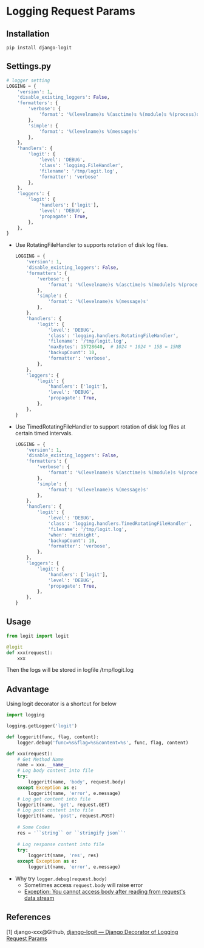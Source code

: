 # Logging Request Params

## Installation

```shell
pip install django-logit
```

## Settings.py

```python
# logger setting
LOGGING = {
    'version': 1,
    'disable_existing_loggers': False,
    'formatters': {
        'verbose': {
            'format': '%(levelname)s %(asctime)s %(module)s %(process)d %(thread)d %(message)s'
        },
        'simple': {
            'format': '%(levelname)s %(message)s'
        },
    },
    'handlers': {
        'logit': {
            'level': 'DEBUG',
            'class': 'logging.FileHandler',
            'filename': '/tmp/logit.log',
            'formatter': 'verbose'
        },
    },
    'loggers': {
        'logit': {
            'handlers': ['logit'],
            'level': 'DEBUG',
            'propagate': True,
        },
    },
}
```
* Use RotatingFileHandler to supports rotation of disk log files.

  ```python
  LOGGING = {
      'version': 1,
      'disable_existing_loggers': False,
      'formatters': {
          'verbose': {
              'format': '%(levelname)s %(asctime)s %(module)s %(process)d %(thread)d %(message)s'
          },
          'simple': {
              'format': '%(levelname)s %(message)s'
          },
      },
      'handlers': {
          'logit': {
              'level': 'DEBUG',
              'class': 'logging.handlers.RotatingFileHandler',
              'filename': '/tmp/logit.log',
              'maxBytes': 15728640,  # 1024 * 1024 * 15B = 15MB
              'backupCount': 10,
              'formatter': 'verbose',
          },
      },
      'loggers': {
          'logit': {
              'handlers': ['logit'],
              'level': 'DEBUG',
              'propagate': True,
          },
      },
  }
  ```

* Use TimedRotatingFileHandler to support rotation of disk log files at certain timed intervals.

  ```python
  LOGGING = {
      'version': 1,
      'disable_existing_loggers': False,
      'formatters': {
          'verbose': {
              'format': '%(levelname)s %(asctime)s %(module)s %(process)d %(thread)d %(message)s'
          },
          'simple': {
              'format': '%(levelname)s %(message)s'
          },
      },
      'handlers': {
          'logit': {
              'level': 'DEBUG',
              'class': 'logging.handlers.TimedRotatingFileHandler',
              'filename': '/tmp/logit.log',
              'when': 'midnight',
              'backupCount': 10,
              'formatter': 'verbose',
          },
      },
      'loggers': {
          'logit': {
              'handlers': ['logit'],
              'level': 'DEBUG',
              'propagate': True,
          },
      },
  }
  ```

## Usage

```python
from logit import logit

@logit
def xxx(request):
    xxx
```
Then the logs will be stored in logfile /tmp/logit.log

## Advantage

Using logit decorator is a shortcut for below

```python
import logging

logging.getLogger('logit')

def loggerit(func, flag, content):
    logger.debug('func=%s&flag=%s&content=%s', func, flag, content)

def xxx(request):
    # Get Method Name
    name = xxx.__name__
    # Log body content into file
    try:
        loggerit(name, 'body', request.body)
    except Exception as e:
        loggerit(name, 'error', e.message)
    # Log get content into file
    loggerit(name, 'get', request.GET)
    # Log post content into file
    loggerit(name, 'post', request.POST)
    
    # Some Codes
    res = '``string`` or ``stringify json``'
    
    # Log response content into file
    try:
        loggerit(name, 'res', res)
    except Exception as e:
        loggerit(name, 'error', e.message)
```
* Why try ``logger.debug(request.body)``
  * Sometimes access ``request.body`` will raise error
  * [Exception: You cannot access body after reading from request's data stream](http://stackoverflow.com/questions/19581110/exception-you-cannot-access-body-after-reading-from-requests-data-stream)

## References

[1] django-xxx@Github, [django-logit — Django Decorator of Logging Request Params](https://github.com/django-xxx/django-logit)

